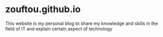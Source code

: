 # zouftou.github.io
This website is my personal blog to share my knowledge and skills in the field of IT and explain certain aspect of technology
